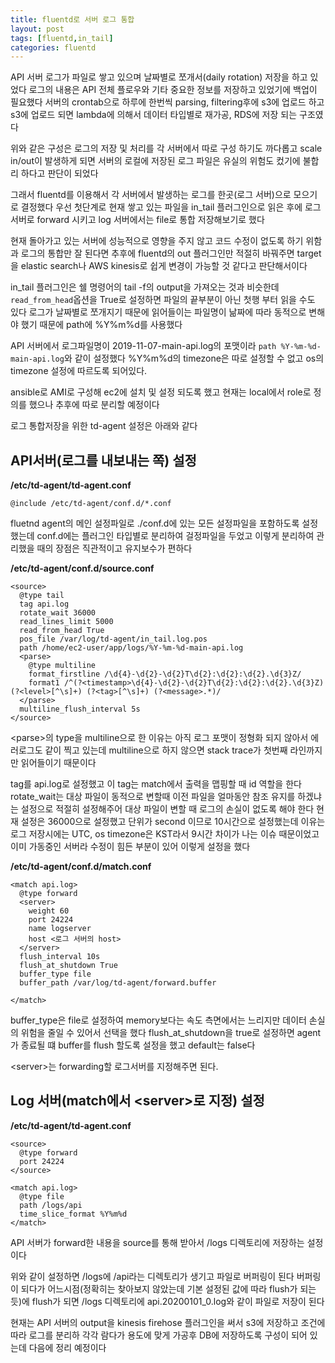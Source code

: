 ```yaml
---
title: fluentd로 서버 로그 통합
layout: post
tags: [fluentd,in_tail]
categories: fluentd
---
```

API 서버 로그가 파일로 쌓고 있으며 날짜별로 쪼개서(daily rotation) 저장을 하고 있었다
로그의 내용은 API 전체 플로우와 기타 중요한 정보를 저장하고 있었기에 백업이 필요했다
서버의 crontab으로 하루에 한번씩 parsing, filtering후에 s3에 업로드 하고 s3에 업로드 되면 lambda에 의해서 데이터 타입별로 재가공, RDS에 저장 되는 구조였다

위와 같은 구성은 로그의 저장 및 처리를 각 서버에서 따로 구성 하기도 까다롭고 scale in/out이 발생하게 되면 서버의 로컬에 저장된 로그 파일은 유실의 위험도 컸기에 불합리 하다고 판단이 되었다

그래서 fluentd를 이용해서 각 서버에서 발생하는 로그를 한곳(로그 서버)으로 모으기로 결정했다
우선 첫단계로 현재 쌓고 있는 파일을 in_tail 플러그인으로 읽은 후에 로그 서버로 forward 시키고 log 서버에서는 file로 통합 저장해보기로 했다
<!--more-->
현재 돌아가고 있는 서버에 성능적으로 영향을 주지 않고 코드 수정이 없도록 하기 위함과 로그의 통합만 잘 된다면 추후에 fluentd의 out 플러그인만 적절히 바꿔주면 target을 elastic search나 AWS kinesis로 쉽게 변경이 가능할 것 같다고 판단해서이다

in_tail 플러그인은 쉘 명령어의 tail -f의 output을 가져오는 것과 비슷한데 `read_from_head`옵션을 True로 설정하면 파일의 끝부분이 아닌 첫행 부터 읽을 수도 있다
로그가 날짜별로 쪼개지기 때문에 읽어들이는 파일명이 낢짜에 따라 동적으로 변해야 했기 때문에 path에 %Y%m%d를 사용했다

API 서버에서 로그파일명이 2019-11-07-main-api.log의 포맷이라 `path %Y-%m-%d-main-api.log`와 같이 설정했다
%Y%m%d의 timezone은 따로 설정할 수 없고 os의 timezone 설정에 따르도록 되어있다.

ansible로 AMI로 구성해 ec2에 설치 및 설정 되도록 했고 현재는 local에서 role로 정의를 했으나 추후에 따로 분리할 예정이다

로그 통합저장을 위한 td-agent 설정은 아래와 같다

## API서버(로그를 내보내는 쪽) 설정
**/etc/td-agent/td-agent.conf**

```
@include /etc/td-agent/conf.d/*.conf
```

fluetnd agent의 메인 설정파일로 ./conf.d에 있는 모든 설정파일을 포함하도록 설정했는데
conf.d에는 플러그인 타입별로 분리하여 걸정파일을 두었고 이렇게 분리하여 관리했을 때의 장점은 직관적이고 유지보수가 편하다

**/etc/td-agent/conf.d/source.conf**

```
<source>
  @type tail
  tag api.log
  rotate_wait 36000
  read_lines_limit 5000
  read_from_head True
  pos_file /var/log/td-agent/in_tail.log.pos
  path /home/ec2-user/app/logs/%Y-%m-%d-main-api.log
  <parse>
    @type multiline
    format_firstline /\d{4}-\d{2}-\d{2}T\d{2}:\d{2}:\d{2}.\d{3}Z/
    format1 /^(?<timestamp>\d{4}-\d{2}-\d{2}T\d{2}:\d{2}:\d{2}.\d{3}Z) (?<level>[^\s]+) (?<tag>[^\s]+) (?<message>.*)/
  </parse>
  multiline_flush_interval 5s
</source>
```

\<parse\>의 type을 multiline으로 한 이유는 아직 로그 포맷이 정형화 되지 않아서 에러로그도 같이 찍고 있는데 multiline으로 하지 않으면 stack trace가 첫번째 라인까지만 읽어들이기 때문이다

tag를 api.log로 설정했고 이 tag는 match에서 출력을 맵핑할 때 id 역할을 한다
rotate_wait는 대상 파일이 동적으로 변할때 이전 파일을 얼마동안 참조 유지를 하겠냐는 설정으로 적절히 설정해주어 대상 파일이 변할 때 로그의 손실이 없도록 해야 한다
현재 설정은 36000으로 설정했고 단위가 second 이므로 10시간으로 설정했는데 이유는 로그 저장시에는 UTC, os timezone은 KST라서 9시간 차이가 나는 이슈 때문이었고 이미 가동중인 서버라 수정이 힘든 부분이 있어 이렇게 설정을 했다

**/etc/td-agent/conf.d/match.conf**

```
<match api.log>
  @type forward
  <server>
    weight 60
    port 24224
    name logserver
    host <로그 서버의 host>
  </server>
  flush_interval 10s
  flush_at_shutdown True
  buffer_type file
  buffer_path /var/log/td-agent/forward.buffer

</match>
```
buffer_type은 file로 설정하여 memory보다는 속도 측면에서는 느리지만 데이터 손실의 위험을 줄일 수 있어서 선택을 했다
flush_at_shutdown을 true로 설정하면 agent가 종료될 떄 buffer를 flush 할도록 설정을 했고 default는 false다

\<server\>는 forwarding할 로그서버를 지정해주면 된다.


## Log 서버(match에서 \<server\>로 지정) 설정

**/etc/td-agent/td-agent.conf**

```
<source>
  @type forward
  port 24224
</source>

<match api.log>
  @type file
  path /logs/api
  time_slice_format %Y%m%d
</match>
```

API 서버가 forward한 내용을 source를 통해 받아서 /logs 디렉토리에 저장하는 설정이다

위와 같이 설정하면 /logs에 /api라는 디렉토리가 생기고 파일로 버퍼링이 된다
버퍼링이 되다가 어느시점(정확히는 찾아보지 않았는데 기본 설정된 값에 따라 flush가 되는 듯)에 flush가 되면 /logs 디렉토리에 api.20200101_0.log와 같이 파일로 저장이 된다

현재는 API 서버의 output을 kinesis firehose 플러그인을 써서 s3에 저장하고 조건에 따라 로그를 분리하 각각 람다가 용도에 맞게 가공후 DB에 저장하도록 구성이 되어 있는데 다음에 정리 예정이다

